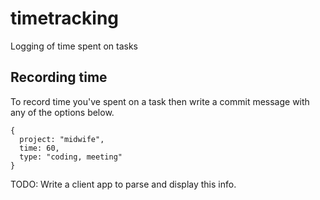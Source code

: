 timetracking
============

Logging of time spent on tasks

Recording time
--------------

To record time you've spent on a task then write a commit message with any of the options below.

```
{
  project: "midwife",
  time: 60,
  type: "coding, meeting"
}
```

TODO: Write a client app to parse and display this info.
